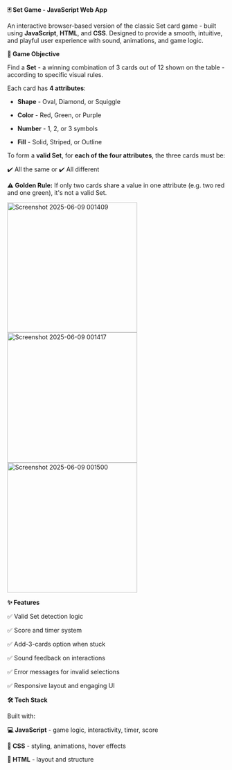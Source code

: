 **🃏 Set Game - JavaScript Web App**

An interactive browser-based version of the classic Set card game - built using **JavaScript**, **HTML**, and **CSS**.
Designed to provide a smooth, intuitive, and playful user experience with sound, animations, and game logic.


**🎯 Game Objective**

Find a **Set** - a winning combination of 3 cards out of 12 shown on the table - according to specific visual rules.

Each card has **4 attributes**:

- **Shape** - Oval, Diamond, or Squiggle

- **Color** - Red, Green, or Purple

 - **Number** - 1, 2, or 3 symbols

- **Fill** - Solid, Striped, or Outline

To form a **valid Set**, for **each of the four attributes**, the three cards must be:

✔️ All the same
or
✔️ All different

**⚠️ Golden Rule:** If only two cards share a value in one attribute (e.g. two red and one green), it's not a valid Set.

<img src="https://github.com/user-attachments/assets/5026499e-067c-46f0-bbf5-9f6bade038ba" alt="Screenshot 2025-06-09 001409" width="300" />
<img src="https://github.com/user-attachments/assets/1dc75916-4f64-4801-9746-1059652d322d" alt="Screenshot 2025-06-09 001417" width="300" />
<img src="https://github.com/user-attachments/assets/3c6cb4b2-1820-4112-8b63-f39740880ce3" alt="Screenshot 2025-06-09 001500" width="300" />



**✨ Features**

✅ Valid Set detection logic

✅ Score and timer system

✅ Add-3-cards option when stuck

✅ Sound feedback on interactions

✅ Error messages for invalid selections

✅ Responsive layout and engaging UI

**🛠️ Tech Stack**

Built with:

**💻 JavaScript** - game logic, interactivity, timer, score

**🎨 CSS** - styling, animations, hover effects

**🧱 HTML** - layout and structure

